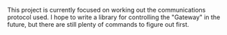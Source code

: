 This project is currently focused on working out the communications protocol used.
I hope to write a library for controlling the "Gateway" in the future,
but there are still plenty of commands to figure out first.